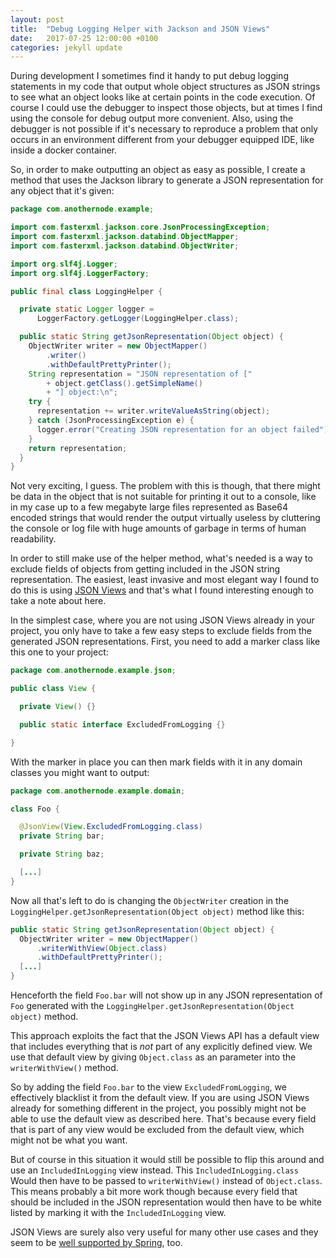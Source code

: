 ```yaml
---
layout: post
title:  "Debug Logging Helper with Jackson and JSON Views"
date:   2017-07-25 12:00:00 +0100
categories: jekyll update
---
```


During development I sometimes find it handy to put debug logging statements in
my code that output whole object structures as JSON strings to see what an
object looks like at certain points in the code execution. Of course I could use
the debugger to inspect those objects, but at times I find using the console for
debug output more convenient. Also, using the debugger is not possible if it's
necessary to reproduce a problem that only occurs in an environment different
from your debugger equipped IDE, like inside a docker container.

So, in order to make outputting an object as easy as possible, I create a method
that uses the Jackson library to generate a JSON representation for any object
that it's given:

```java
package com.anothernode.example;

import com.fasterxml.jackson.core.JsonProcessingException;
import com.fasterxml.jackson.databind.ObjectMapper;
import com.fasterxml.jackson.databind.ObjectWriter;

import org.slf4j.Logger;
import org.slf4j.LoggerFactory;

public final class LoggingHelper {

  private static Logger logger =
      LoggerFactory.getLogger(LoggingHelper.class);

  public static String getJsonRepresentation(Object object) {
    ObjectWriter writer = new ObjectMapper()
        .writer()
        .withDefaultPrettyPrinter();
    String representation = "JSON representation of ["
        + object.getClass().getSimpleName()
        + "] object:\n";
    try {
      representation += writer.writeValueAsString(object);
    } catch (JsonProcessingException e) {
      logger.error("Creating JSON representation for an object failed");
    }
    return representation;
  }
}

```

Not very exciting, I guess. The problem with this is though, that there might be
data in the object that is not suitable for printing it out to a console, like
in my case up to a few megabyte large files represented as Base64 encoded
strings that would render the output virtually useless by cluttering the console
or log file with huge amounts of garbage in terms of human readability.

In order to still make use of the helper method, what's needed is a way to
exclude fields of objects from getting included in the JSON string
representation. The easiest, least invasive and most elegant way I found to do
this is using [JSON Views](http://wiki.fasterxml.com/JacksonJsonViews) and
that's what I found interesting enough to take a note about here.

In the simplest case, where you are not using JSON Views already in your
project, you only have to take a few easy steps to exclude fields from the
generated JSON representations. First, you need to add a marker class like this
one to your project:

```java
package com.anothernode.example.json;

public class View {

  private View() {}

  public static interface ExcludedFromLogging {}

}
```

With the marker in place you can then mark fields with it in any domain classes
you might want to output:

```java
package com.anothernode.example.domain;

class Foo {

  @JsonView(View.ExcludedFromLogging.class)
  private String bar;

  private String baz;

  [...]
}
```

Now all that's left to do is changing the `ObjectWriter` creation in the
`LoggingHelper.getJsonRepresentation(Object object)` method like this:

```java
public static String getJsonRepresentation(Object object) {
  ObjectWriter writer = new ObjectMapper()
      .writerWithView(Object.class)
      .withDefaultPrettyPrinter();
  [...]
}
```

Henceforth the field `Foo.bar` will not show up in any JSON representation of
`Foo` generated with the `LoggingHelper.getJsonRepresentation(Object object)`
method.

This approach exploits the fact that the JSON Views API has a default view that
includes everything that is _not_ part of any explicitly defined view. We use
that default view by giving `Object.class` as an parameter into the
`writerWithView()` method.

So by adding the field `Foo.bar` to the view `ExcludedFromLogging`, we
effectively blacklist it from the default view. If you are using JSON Views
already for something different in the project, you possibly might not be able
to use the default view as described here. That's because every field that is
part of any view would be excluded from the default view, which might not be
what you want.

But of course in this situation it would still be possible to flip this around
and use an `IncludedInLogging` view instead. This `IncludedInLogging.class`
Would then have to be passed to `writerWithView()` instead of `Object.class`.
This means probably a bit more work though because every field that should be
included in the JSON representation would then have to be white listed by
marking it with the `IncludedInLogging` view.

JSON Views are surely also very useful for many other use cases and they seem to
be [well supported by
Spring](https://spring.io/blog/2014/12/02/latest-jackson-integration-improvements-in-spring),
too.
